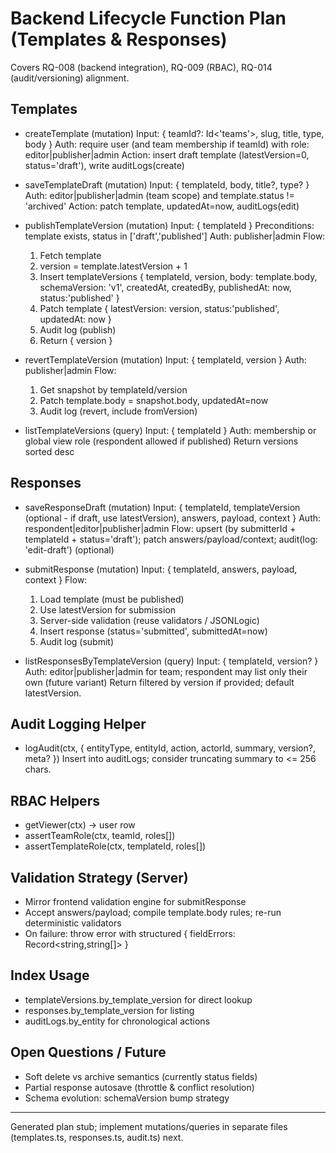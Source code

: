 # Backend Lifecycle Function Plan (Templates & Responses)

Covers RQ-008 (backend integration), RQ-009 (RBAC), RQ-014 (audit/versioning) alignment.

## Templates
- createTemplate (mutation)
  Input: { teamId?: Id<'teams'>, slug, title, type, body }
  Auth: require user (and team membership if teamId) with role: editor|publisher|admin
  Action: insert draft template (latestVersion=0, status='draft'), write auditLogs(create)

- saveTemplateDraft (mutation)
  Input: { templateId, body, title?, type? }
  Auth: editor|publisher|admin (team scope) and template.status != 'archived'
  Action: patch template, updatedAt=now, auditLogs(edit)

- publishTemplateVersion (mutation)
  Input: { templateId }
  Preconditions: template exists, status in ['draft','published']
  Auth: publisher|admin
  Flow:
    1. Fetch template
    2. version = template.latestVersion + 1
    3. Insert templateVersions { templateId, version, body: template.body, schemaVersion: 'v1', createdAt, createdBy, publishedAt: now, status:'published' }
    4. Patch template { latestVersion: version, status:'published', updatedAt: now }
    5. Audit log (publish)
    6. Return { version }

- revertTemplateVersion (mutation)
  Input: { templateId, version }
  Auth: publisher|admin
  Flow:
    1. Get snapshot by templateId/version
    2. Patch template.body = snapshot.body, updatedAt=now
    3. Audit log (revert, include fromVersion)

- listTemplateVersions (query)
  Input: { templateId }
  Auth: membership or global view role (respondent allowed if published)
  Return versions sorted desc

## Responses
- saveResponseDraft (mutation)
  Input: { templateId, templateVersion (optional - if draft, use latestVersion), answers, payload, context }
  Auth: respondent|editor|publisher|admin
  Flow: upsert (by submitterId + templateId + status='draft'); patch answers/payload/context; audit(log: 'edit-draft') (optional)

- submitResponse (mutation)
  Input: { templateId, answers, payload, context }
  Flow:
    1. Load template (must be published)
    2. Use latestVersion for submission
    3. Server-side validation (reuse validators / JSONLogic)
    4. Insert response (status='submitted', submittedAt=now)
    5. Audit log (submit)

- listResponsesByTemplateVersion (query)
  Input: { templateId, version? }
  Auth: editor|publisher|admin for team; respondent may list only their own (future variant)
  Return filtered by version if provided; default latestVersion.

## Audit Logging Helper
- logAudit(ctx, { entityType, entityId, action, actorId, summary, version?, meta? })
  Insert into auditLogs; consider truncating summary to <= 256 chars.

## RBAC Helpers
- getViewer(ctx) -> user row
- assertTeamRole(ctx, teamId, roles[])
- assertTemplateRole(ctx, templateId, roles[])

## Validation Strategy (Server)
- Mirror frontend validation engine for submitResponse
- Accept answers/payload; compile template.body rules; re-run deterministic validators
- On failure: throw error with structured { fieldErrors: Record<string,string[]> }

## Index Usage
- templateVersions.by_template_version for direct lookup
- responses.by_template_version for listing
- auditLogs.by_entity for chronological actions

## Open Questions / Future
- Soft delete vs archive semantics (currently status fields)
- Partial response autosave (throttle & conflict resolution)
- Schema evolution: schemaVersion bump strategy

---
Generated plan stub; implement mutations/queries in separate files (templates.ts, responses.ts, audit.ts) next.
